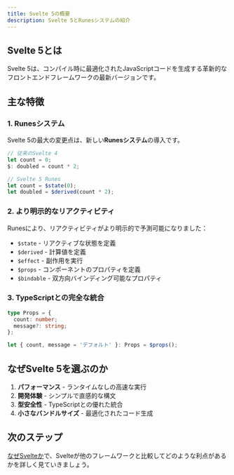 ```yaml
---
title: Svelte 5の概要
description: Svelte 5とRunesシステムの紹介
---
```


## Svelte 5とは

Svelte 5は、コンパイル時に最適化されたJavaScriptコードを生成する革新的なフロントエンドフレームワークの最新バージョンです。

## 主な特徴

### 1. Runesシステム

Svelte 5の最大の変更点は、新しい**Runesシステム**の導入です。

```typescript
// 従来のSvelte 4
let count = 0;
$: doubled = count * 2;

// Svelte 5 Runes
let count = $state(0);
let doubled = $derived(count * 2);
```

### 2. より明示的なリアクティビティ

Runesにより、リアクティビティがより明示的で予測可能になりました：

- `$state` - リアクティブな状態を定義
- `$derived` - 計算値を定義
- `$effect` - 副作用を実行
- `$props` - コンポーネントのプロパティを定義
- `$bindable` - 双方向バインディング可能なプロパティ

### 3. TypeScriptとの完全な統合

```typescript
type Props = {
  count: number;
  message?: string;
};

let { count, message = 'デフォルト' }: Props = $props();
```

## なぜSvelte 5を選ぶのか

1. **パフォーマンス** - ランタイムなしの高速な実行
2. **開発体験** - シンプルで直感的な構文
3. **型安全性** - TypeScriptとの優れた統合
4. **小さなバンドルサイズ** - 最適化されたコード生成

## 次のステップ

[なぜSvelteか](/introduction/why-svelte/)で、Svelteが他のフレームワークと比較してどのような利点があるかを詳しく見ていきましょう。